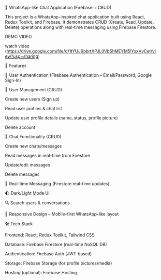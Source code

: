 📱 WhatsApp-like Chat Application (Firebase + CRUD)

This project is a WhatsApp-inspired chat application built using React, Redux Toolkit, and Firebase.
It demonstrates CRUD (Create, Read, Update, Delete) operations along with real-time messaging using Firebase Firestore.

DEMO VIDEO

watch video (https://drive.google.com/file/d/1tYUJ9bbrtXPJL0Vb5hMEYM5lYoxVvCet/view?usp=sharing)

🚀 Features

🔑 User Authentication (Firebase Authentication – Email/Password, Google Sign-In)

👥 User Management (CRUD)

Create new users (Sign up)

Read user profiles & chat list

Update user profile details (name, status, profile picture)

Delete account

💬 Chat Functionality (CRUD)

Create new chats/messages

Read messages in real-time from Firestore

Update/edit messages

Delete messages

🔔 Real-time Messaging (Firestore real-time updates)

🌓 Dark/Light Mode UI

🔍 Search users & conversations

📱 Responsive Design – Mobile-first WhatsApp-like layout

🛠️ Tech Stack

Frontend: React, Redux Toolkit, Tailwind CSS

Database: Firebase Firestore (real-time NoSQL DB)

Authentication: Firebase Auth (JWT-based)

Storage: Firebase Storage (for profile pictures/media)

Hosting (optional): Firebase Hosting




